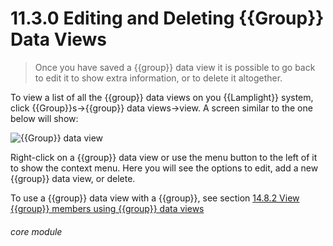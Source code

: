 # 11.3.0    Editing and Deleting {{Group}} Data Views

> Once you have saved a {{group}} data view it is possible to go back to edit it to show extra information, or to delete it altogether. 

To view a list of all the {{group}} data views on you {{Lamplight}} system, click {{Group}}s->{{group}} data views->view. A screen similar to the one below will show:

![{{Group}} data view](112a.png )

Right-click on a {{group}} data view or use the menu button to the left of it to show the context menu. Here you will see the options to  edit, add a new {{group}} data view, or delete.

To use a {{group}} data view with a {{group}}, see section [14.8.2  View {{group}} members using {{group}} data views](/help/index/p/14.8.2) 

###### core module

